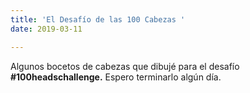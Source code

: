 ```yaml
---
title: 'El Desafío de las 100 Cabezas '
date: 2019-03-11

---
```

Algunos bocetos de cabezas que dibujé para el desafío **#100headschallenge.** Espero terminarlo algún día.